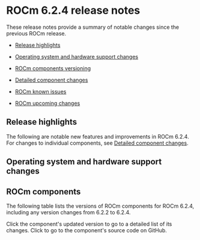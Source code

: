 # ROCm 6.2.4 release notes

These release notes provide a summary of notable changes since the previous ROCm release.

- [Release highlights](release-highlights)

- [Operating system and hardware support changes](operating-system-and-hardware-support-changes)

- [ROCm components versioning](rocm-components)

- [Detailed component changes](detailed-component-changes)

- [ROCm known issues](rocm-known-issues)

- [ROCm upcoming changes](rocm-upcoming-changes)

## Release highlights

The following are notable new features and improvements in ROCm 6.2.4. For changes to individual components, see
[Detailed component changes](#detailed-component-changes).

## Operating system and hardware support changes

## ROCm components

The following table lists the versions of ROCm components for ROCm 6.2.4, including any version changes from 6.2.2 to 6.2.4. 

Click the component's updated version to go to a detailed list of its changes. Click <i class="fab fa-github fa-lg"></i> to go to the component's source code on GitHub.
